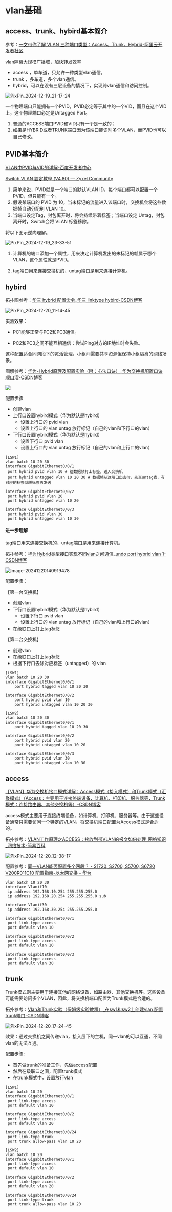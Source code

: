 # vlan基础

## access、trunk、hybird基本简介

参考：[一文带你了解 VLAN 三种端口类型：Access、Trunk、Hybrid-阿里云开发者社区](https://developer.aliyun.com/article/1621985)

vlan隔离大规模广播域，加快转发效率

* access ，单车道，只允许一种类型vlan通信。
* trunk ，多车道，多个vlan通信。
* hybrid，可以在没有三层设备的情况下，实现跨vlan通信和访问控制。

![PixPin_2024-12-19_21-17-24](https://img.yonrd.com/i/2024/12/19/z14jub.png)

一个物理端口只能拥有一个PVID，PVID必定等于其中的一个VID，而且在这个VID上，这个物理端口必定是Untagged Port。

1. 普通的ACCESS端口PVID和VID只有一个是一致的；
2. 如果是HYBRID或者TRUNK端口因为该端口能识别多个VLAN，而PVID也可以自己修改。

##  PVID基本简介

[VLAN中PVID与VID的详解-百度开发者中心](https://developer.baidu.com/article/details/3280662)

[Switch VLAN 設定教學 (V4.80) — Zyxel Community](https://community.zyxel.com/tw/discussion/16553/switch-vlan-設定教學-v4-80)

1. 简单来说，PVID就是一个端口的默认VLAN ID，每个端口都可以配置一个PVID，但只能有一个。
2. 假设某端口的 PVID 为 10，当未标记的流量进入该端口时，交换机会将这些数据帧自动分配到 VLAN 10。
3. 当端口设定Tag，封包离开时，将会持续带着标签；当端口设定 Untag，封包离开时，Switch会将 VLAN 标签移除。

将以下图示逆向理解。

![PixPin_2024-12-19_23-33-51](https://img.yonrd.com/i/2024/12/19/12lut2z.png)



1. 计算机的端口添加一个属性，用来决定计算机发出的未标记的帧属于哪个VLAN，这个属性就是PVID。

1. tag端口用来连接交换机的，untag端口是用来连接计算机。

## hybird


拓扑图参考：[华三 hybrid 配置命令_华三 linktype hybird-CSDN博客](https://blog.csdn.net/weixin_42313749/article/details/116765343)

![PixPin_2024-12-20_11-14-45](https://img.yonrd.com/i/2024/12/20/ig23ln.png)

实验效果：

* PC1能够正常与PC2和PC3通信。

* PC2和PC3之间不能互相通信：尝试Ping对方的IP地址时会失败。

这种配置适合同网段下的灵活管理，小组间需要共享资源但保持小组隔离的网络场景。

图解参考：[华为-Hybrid原理及配置实验（附：心法口诀）_华为交换机配置口诀顺口溜-CSDN博客](https://blog.csdn.net/ycycyyc_/article/details/106786006)

![ ](https://img.yonrd.com/i/2024/12/20/fs9qk9.png)

配置步骤

* 创建vlan
* 上行口设置hybird模式（华为默认是hybird）
  * 设置上行口的 pvid vlan 
  * 设置上行口的 vlan untag 放行标记（自己的vlan和下行口的vlan）
* 下行口设置hybird模式（华为默认是hybird）
  * 设置下行口 pvid vlan
  * 设置上行口的 vlan untag 放行标记（自己的vlan和上行口的vlan）

```
[LSW1]
vlan batch 10 20 30
interface GigabitEthernet0/0/1
 port hybrid pvid vlan 10 # 给数据帧打上标签，送入交换机
 port hybrid untagged vlan 10 20 30 # 数据帧从这端口出去时，先查untag表，有对应的标签就脱标签再发送

interface GigabitEthernet0/0/2
 port hybrid pvid vlan 20
 port hybrid untagged vlan 10 20
 
interface GigabitEthernet0/0/3
 port hybrid pvid vlan 30
 port hybrid untagged vlan 10 30
```

#### 进一步理解

tag端口用来连接交换机的，untag端口是用来连接计算机。

拓扑参考：[华为Hybrid类型接口实现不同vlan之间通信_undo port hybrid vlan 1-CSDN博客](https://blog.csdn.net/AixiedaimadeMM/article/details/133657353)

![image-20241220140919478](https://img.yonrd.com/i/2024/12/20/r3bsib.png)

配置步骤：

【第一台交换机】

* 创建vlan
* 下行口设置hybird模式（华为默认是hybird）
  * 设置下行口 pvid vlan
  * 设置上行口的 vlan untag 放行标记（自己的vlan和上行口的vlan）
* 在级联口上打上tag标签

【第二台交换机】

* 创建vlan
* 在级联口上打上tag标签
* 根据下行口去除对应标签（untagged）的 vlan 

```
[LSW1]
vlan batch 10 20 30
interface GigabitEthernet0/0/1
	port hybrid tagged vlan 10 20 30

interface GigabitEthernet0/0/2
	port hybrid pvid vlan 10
	port hybrid untagged vlan 10 20 30

[LSW2]
vlan batch 10 20 30
interface GigabitEthernet0/0/1
	port hybrid tagged vlan 10 20 30

interface GigabitEthernet0/0/2
	port hybrid pvid vlan 20
	port hybrid untagged vlan 10 20

interface GigabitEthernet0/0/3
	port hybrid pvid vlan 30
	port hybrid untagged vlan 10 30
```

## access

[【VLAN】华为交换机接口模式详解：Access模式（接入模式）和Trunk模式（汇聚模式）（Access：主要用于连接终端设备，计算机、打印机、服务器等，Trunk模式：连接路由器、其他交换机等）-CSDN博客](https://blog.csdn.net/Dontla/article/details/134840944)

access模式主要用于连接终端设备，如计算机、打印机、服务器等。由于这些设备通常只需要访问一个特定的VLAN，将交换机端口配置为Access模式是合适的。

拓扑参考：[VLAN工作原理之ACCESS：接收到带VLAN的报文如何处理_网络知识_网络技术-简易百科](https://www.isolves.com/it/wl/zs/2019-09-23/5175.html)

![PixPin_2024-12-20_12-38-17](https://img.yonrd.com/i/2024/12/20/khaamt.png)

配置参考：[同一VLAN能否配置多个网段？ - S1720, S2700, S5700, S6720 V200R011C10 配置指南-以太网交换 - 华为](https://support.huawei.com/enterprise/zh/doc/EDOC1000178154/c693c102)

```
vlan batch 10 20 30
interface Vlanif10
 ip address 192.168.10.254 255.255.255.0
 ip address 192.168.20.254 255.255.255.0 sub

interface Vlanif30
 ip address 192.168.30.254 255.255.255.0
 
interface GigabitEthernet0/0/1
 port link-type access
 port default vlan 10

interface GigabitEthernet0/0/2
 port link-type access
 port default vlan 10

interface GigabitEthernet0/0/3
 port link-type access
 port default vlan 30
```

## trunk

Trunk模式则主要用于连接其他的网络设备，如路由器、其他交换机等。这些设备可能需要访问多个VLAN，因此，将交换机端口配置为Trunk模式是合适的。

拓扑参考：[Vlan和Trunk实验（保姆级实验教程）_在sw1和sw2上创建vlan,配置trunk端口-CSDN博客](https://blog.csdn.net/sinat_28521487/article/details/108721082)

![PixPin_2024-12-20_17-24-45](https://img.yonrd.com/i/2024/12/20/siqtr8.png)

效果：通过交换机之间传递vlan，接入层下的主机，同一vlan的可以互通，不同vlan的无法互通。

配置步骤:

* 首先做trunk的准备工作，先做access配置
* 然后在级联口之间，配置trunk模式
* 在trunk模式中，设置放行vlan

```
[LSW1]
vlan batch 10 20
interface GigabitEthernet0/0/1
 port link-type access
 port default vlan 10

interface GigabitEthernet0/0/2
 port link-type access
 port default vlan 20
 
interface GigabitEthernet0/0/24
 port link-type trunk
 port trunk allow-pass vlan 10 20
 
[LSW2]
vlan batch 10 20
interface GigabitEthernet0/0/1
 port link-type access
 port default vlan 10

interface GigabitEthernet0/0/2
 port link-type access
 port default vlan 20
 
interface GigabitEthernet0/0/24
 port link-type trunk
 port trunk allow-pass vlan 10 20
 
```

